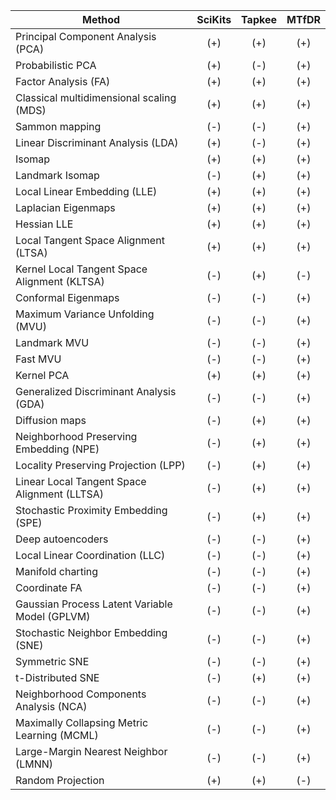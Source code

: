 | Method											| SciKits | Tapkee | MTfDR     |
| ------------------------------------------------- |:------: | :----: | :-------: |
| Principal Component Analysis (PCA)				| (+)     | (+)    | (+)       |
| Probabilistic PCA									| (+)     | (-)    | (+)       |
| Factor Analysis (FA)								| (+)     | (+)    | (+)       |
| Classical multidimensional scaling (MDS)			| (+)     | (+)    | (+)       |
| Sammon mapping									| (-)     | (-)    | (+)       |
| Linear Discriminant Analysis (LDA)				| (+)     | (-)    | (+)       |
| Isomap											| (+)     | (+)    | (+)       |
| Landmark Isomap									| (-)     | (+)    | (+)       |
| Local Linear Embedding (LLE)						| (+)     | (+)    | (+)       |
| Laplacian Eigenmaps								| (+)     | (+)    | (+)       |
| Hessian LLE										| (+)     | (+)    | (+)       |
| Local Tangent Space Alignment (LTSA)				| (+)     | (+)    | (+)       |
| Kernel Local Tangent Space Alignment (KLTSA)		| (-)     | (+)    | (-)       |
| Conformal Eigenmaps								| (-)     | (-)    | (+)       |
| Maximum Variance Unfolding (MVU)					| (-)     | (-)    | (+)       |
| Landmark MVU										| (-)     | (-)    | (+)       |
| Fast MVU											| (-)     | (-)    | (+)       |
| Kernel PCA										| (+)     | (+)    | (+)       |
| Generalized Discriminant Analysis (GDA)			| (-)     | (-)    | (+)       |
| Diffusion maps									| (-)     | (+)    | (+)       |
| Neighborhood Preserving Embedding (NPE)			| (-)     | (+)    | (+)       |
| Locality Preserving Projection (LPP)				| (-)     | (+)    | (+)       |
| Linear Local Tangent Space Alignment (LLTSA)		| (-)     | (+)    | (+)       |
| Stochastic Proximity Embedding (SPE)				| (-)     | (+)    | (+)       |
| Deep autoencoders									| (-)     | (-)    | (+)       |
| Local Linear Coordination (LLC)					| (-)     | (-)    | (+)       |
| Manifold charting									| (-)     | (-)    | (+)       |
| Coordinate FA										| (-)     | (-)    | (+)       |
| Gaussian Process Latent Variable Model (GPLVM)	| (-)     | (-)    | (+)       |
| Stochastic Neighbor Embedding (SNE)				| (-)     | (-)    | (+)       |
| Symmetric SNE										| (-)     | (-)    | (+)       |
| t-Distributed SNE									| (-)     | (+)    | (+)       |
| Neighborhood Components Analysis (NCA)			| (-)     | (-)    | (+)       |
| Maximally Collapsing Metric Learning (MCML)		| (-)     | (-)    | (+)       |
| Large-Margin Nearest Neighbor (LMNN)				| (-)     | (-)    | (+)       |
| Random Projection									| (+)     | (+)    | (-)       |
